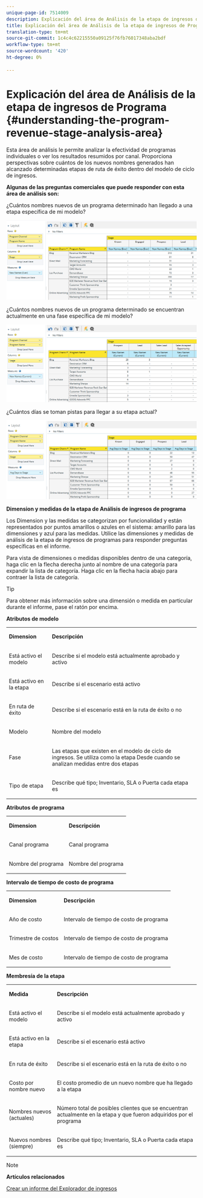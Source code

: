 ```yaml
---
unique-page-id: 7514009
description: Explicación del área de Análisis de la etapa de ingresos de Programa - Documentos de marketing - Documentación del producto
title: Explicación del área de Análisis de la etapa de ingresos de Programa
translation-type: tm+mt
source-git-commit: 1c4c4c62215550a09125f76fb76017348aba2bdf
workflow-type: tm+mt
source-wordcount: '420'
ht-degree: 0%

---
```



# Explicación del área de Análisis de la etapa de ingresos de Programa {#understanding-the-program-revenue-stage-analysis-area}

Esta área de análisis le permite analizar la efectividad de programas individuales o ver los resultados resumidos por canal. Proporciona perspectivas sobre cuántos de los nuevos nombres generados han alcanzado determinadas etapas de ruta de éxito dentro del modelo de ciclo de ingresos.

**Algunas de las preguntas comerciales que puede responder con esta área de análisis son:**

¿Cuántos nombres nuevos de un programa determinado han llegado a una etapa específica de mi modelo?

![](assets/one-3.png)

¿Cuántos nombres nuevos de un programa determinado se encuentran actualmente en una fase específica de mi modelo?

![](assets/two-3.png)

¿Cuántos días se toman pistas para llegar a su etapa actual?

![](assets/three-3.png)

**Dimension y medidas de la etapa de Análisis de ingresos de programa**

Los Dimension y las medidas se categorizan por funcionalidad y están representados por puntos amarillos o azules en el sistema: amarillo para las dimensiones y azul para las medidas. Utilice las dimensiones y medidas de análisis de la etapa de ingresos de programas para responder preguntas específicas en el informe.

Para vista de dimensiones o medidas disponibles dentro de una categoría, haga clic en la flecha derecha junto al nombre de una categoría para expandir la lista de categoría. Haga clic en la flecha hacia abajo para contraer la lista de categoría.

>[!TIP]
>
>Para obtener más información sobre una dimensión o medida en particular durante el informe, pase el ratón por encima.

**Atributos de modelo**

<table> 
 <tbody> 
  <tr> 
   <td colspan="1" rowspan="1"><strong>Dimension</strong></td> 
   <td colspan="1" rowspan="1"><p><strong>Descripción</strong></p></td> 
  </tr> 
  <tr> 
   <td colspan="1" rowspan="1"><p>Está activo el modelo</p></td> 
   <td colspan="1" rowspan="1"><p>Describe si el modelo está actualmente aprobado y activo</p></td> 
  </tr> 
  <tr> 
   <td colspan="1" rowspan="1"><p>Está activo en la etapa</p></td> 
   <td colspan="1" rowspan="1"><p>Describe si el escenario está activo</p></td> 
  </tr> 
  <tr> 
   <td colspan="1" rowspan="1"><p>En ruta de éxito</p></td> 
   <td colspan="1" rowspan="1"><p>Describe si el escenario está en la ruta de éxito o no</p></td> 
  </tr> 
  <tr> 
   <td colspan="1" rowspan="1"><p>Modelo</p></td> 
   <td colspan="1" rowspan="1"><p>Nombre del modelo</p></td> 
  </tr> 
  <tr> 
   <td colspan="1" rowspan="1"><p>Fase</p></td> 
   <td colspan="1" rowspan="1"><p>Las etapas que existen en el modelo de ciclo de ingresos. Se utiliza como la etapa Desde cuando se analizan medidas entre dos etapas</p></td> 
  </tr> 
  <tr> 
   <td colspan="1" rowspan="1"><p>Tipo de etapa</p></td> 
   <td colspan="1" rowspan="1"><p>Describe qué tipo; Inventario, SLA o Puerta cada etapa es</p></td> 
  </tr> 
 </tbody> 
</table>

**Atributos de programa**

<table> 
 <tbody> 
  <tr> 
   <td colspan="1" rowspan="1"><p><strong>Dimension</strong></p></td> 
   <td colspan="1" rowspan="1"><p><strong>Descripción</strong></p></td> 
  </tr> 
  <tr> 
   <td colspan="1" rowspan="1"><p>Canal programa</p></td> 
   <td colspan="1" rowspan="1"><p>Canal programa</p></td> 
  </tr> 
  <tr> 
   <td colspan="1" rowspan="1"><p>Nombre del programa</p></td> 
   <td colspan="1" rowspan="1"><p>Nombre del programa</p></td> 
  </tr> 
 </tbody> 
</table>

**Intervalo de tiempo de costo de programa**

<table> 
 <tbody> 
  <tr> 
   <td colspan="1" rowspan="1"><p><strong>Dimension</strong></p></td> 
   <td colspan="1" rowspan="1"><p><strong>Descripción</strong></p></td> 
  </tr> 
  <tr> 
   <td colspan="1" rowspan="1"><p>Año de costo</p></td> 
   <td colspan="1" rowspan="1"><p>Intervalo de tiempo de costo de programa</p></td> 
  </tr> 
  <tr> 
   <td colspan="1" rowspan="1"><p>Trimestre de costos</p></td> 
   <td colspan="1" rowspan="1"><p>Intervalo de tiempo de costo de programa</p></td> 
  </tr> 
  <tr> 
   <td colspan="1" rowspan="1"><p>Mes de costo</p></td> 
   <td colspan="1" rowspan="1"><p>Intervalo de tiempo de costo de programa</p></td> 
  </tr> 
 </tbody> 
</table>

**Membresía de la etapa**

<table> 
 <tbody> 
  <tr> 
   <td colspan="1" rowspan="1"><p><strong>Medida</strong></p></td> 
   <td colspan="1" rowspan="1"><p><strong>Descripción</strong></p></td> 
  </tr> 
  <tr> 
   <td colspan="1" rowspan="1"><p>Está activo el modelo</p></td> 
   <td colspan="1" rowspan="1"><p>Describe si el modelo está actualmente aprobado y activo</p></td> 
  </tr> 
  <tr> 
   <td colspan="1" rowspan="1"><p>Está activo en la etapa</p></td> 
   <td colspan="1" rowspan="1"><p>Describe si el escenario está activo</p></td> 
  </tr> 
  <tr> 
   <td colspan="1" rowspan="1"><p>En ruta de éxito</p></td> 
   <td colspan="1" rowspan="1"><p>Describe si el escenario está en la ruta de éxito o no</p></td> 
  </tr> 
  <tr> 
   <td colspan="1" rowspan="1"><p>Costo por nombre nuevo</p></td> 
   <td colspan="1" rowspan="1"><p>El costo promedio de un nuevo nombre que ha llegado a la etapa</p></td> 
  </tr> 
  <tr> 
   <td colspan="1" rowspan="1"><p>Nombres nuevos (actuales)</p></td> 
   <td colspan="1" rowspan="1"><p>Número total de posibles clientes que se encuentran actualmente en la etapa y que fueron adquiridos por el programa</p></td> 
  </tr> 
  <tr> 
   <td colspan="1" rowspan="1"><p>Nuevos nombres (siempre)</p></td> 
   <td colspan="1" rowspan="1"><p>Describe qué tipo; Inventario, SLA o Puerta cada etapa es</p></td> 
  </tr> 
 </tbody> 
</table>

>[!NOTE]
>
>**Artículos relacionados**
>
>[Crear un informe del Explorador de ingresos](../../../../product-docs/reporting/revenue-cycle-analytics/revenue-explorer/create-a-revenue-explorer-report.md)
